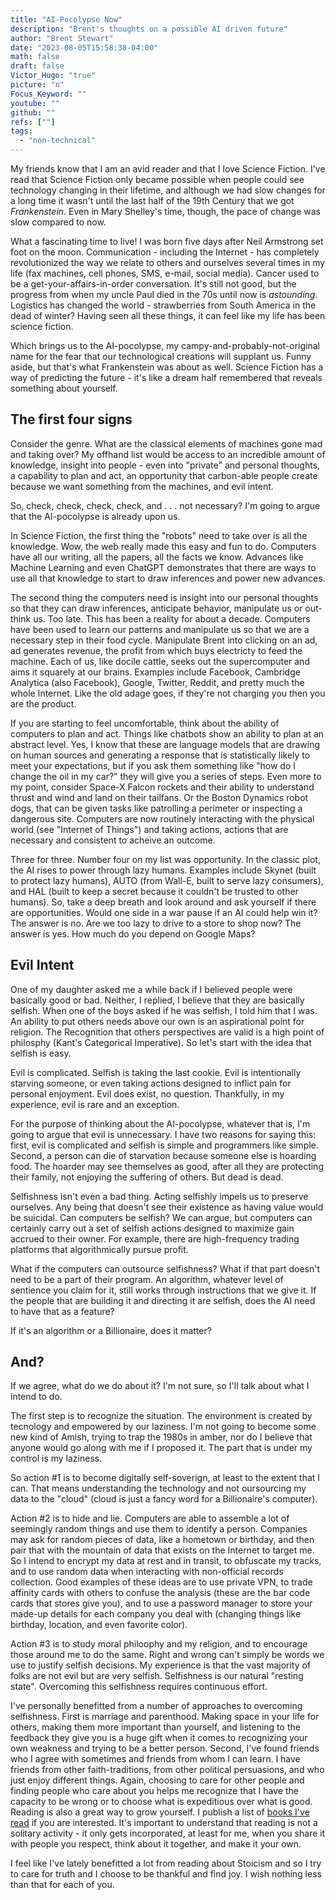 ```yaml
---
title: "AI-Pocolypse Now"
description: "Brent's thoughts on a possible AI driven future"
author: "Brent Stewart"
date: "2023-08-05T15:58:38-04:00"
math: false
draft: false
Victor_Hugo: "true"
picture: "n"
Focus_Keyword: ""
youtube: ""
github: ""
refs: [""]
tags:
  - "non-technical"
---
```


My friends know that I am an avid reader and that I love Science Fiction.  I've read that Science Fiction only became possible when people could see technology changing in their lifetime, and although we had slow changes for a long time it wasn't until the last half of the 19th Century that we got _Frankenstein_.  Even in Mary Shelley's time, though, the pace of change was slow compared to now.

What a fascinating time to live!  I was born five days after Neil Armstrong set foot on the moon.  Communication - including the Internet - has completely revolutionized the way we relate to others and ourselves several times in my life (fax machines, cell phones, SMS, e-mail, social media).  Cancer used to be a get-your-affairs-in-order conversation.  It's still not good, but the progress from when my uncle Paul died in the 70s until now is _astounding_.  Logistics has changed the world - strawberries from South America in the dead of winter?  Having seen all these things, it can feel like my life has been science fiction.

Which brings us to the AI-pocolypse, my campy-and-probably-not-original name for the fear that our technological creations will supplant us.  Funny aside, but that's what Frankenstein was about as well.  Science Fiction has a way of predicting the future - it's like a dream half remembered that reveals something about yourself.

## The first four signs
Consider the genre.  What are the classical elements of machines gone mad and taking over?  My offhand list would be access to an incredible amount of knowledge, insight into people - even into "private" and personal thoughts, a capability to plan and act, an opportunity that carbon-able people create because we want something from the machines, and evil intent.

So, check, check, check, check, and . . . not necessary?  I'm going to argue that the AI-pocolypse is already upon us.

In Science Fiction, the first thing the "robots" need to take  over is all the knowledge.  Wow, the web really made this easy and fun to do.  Computers have all our writing, all the papers, all the facts we know.  Advances like Machine Learning and even ChatGPT demonstrates that there are ways to use all that knowledge to start to draw inferences and power new advances.

The second thing the computers need is insight into our personal thoughts so that they can draw inferences, anticipate behavior, manipulate us or out-think us.  Too late.  This has been a reality for about a decade. Computers have been used to learn our patterns and manipulate us so that we are a necessary step in their food cycle.  Manipulate Brent into clicking on an ad, ad generates revenue, the profit from which buys electricty to feed the machine.  Each of us, like docile cattle, seeks out the supercomputer and aims it squarely at our brains.  Examples include Facebook, Cambridge Analytica (also Facebook), Google, Twitter, Reddit, and pretty much the whole Internet.  Like the old adage goes, if they're not charging you then you are the product.

If you are starting to feel uncomfortable, think about the ability of computers to plan and act.  Things like chatbots show an ability to plan at an abstract level.  Yes, I know that these are language models that are drawing on human sources and generating a response that is statistically likely to meet your expectations, but if you ask them something like "how do I change the oil in my car?" they will give you a series of steps.  Even more to my point, consider Space-X Falcon rockets and their ability to understand thrust and wind and land on their tailfans.  Or the Boston Dynamics robot dogs, that can be given tasks like patrolling a perimeter or inspecting a dangerous site.  Computers are now routinely interacting with the physical world (see "Internet of Things") and taking actions, actions that are necessary and consistent to acheive an outcome.

Three for three.  Number four on my list was opportunity.  In the classic plot, the AI rises to power through lazy humans.  Examples include Skynet (built to protect lazy humans), AUTO (from Wall-E, built to serve lazy consumers), and HAL (built to keep a secret because it couldn't be trusted to other humans).  So, take a deep breath and look around and ask yourself if there are opportunities.  Would one side in a war pause if an AI could help win it?   The answer is no.  Are we too lazy to drive to a store to shop now?  The answer is yes.  How much do you depend on Google Maps?

## Evil Intent

One of my daughter asked me a while back if I believed people were basically good or bad.  Neither, I replied, I believe that they are basically selfish.  When one of the boys asked if he was selfish, I told him that I was.  An ability to put others needs above our own is an aspirational point for religion.  The Recognition that others perspectives are valid is a high point of philosphy (Kant's Categorical Imperative).  So let's start with the idea that selfish is easy.

Evil is complicated.  Selfish is taking the last cookie.  Evil is intentionally starving someone, or even taking actions designed to inflict pain for personal enjoyment.  Evil does exist, no question.  Thankfully, in my experience, evil is rare and an exception.

For the purpose of thinking about the AI-pocolypse, whatever that is, I'm going to argue that evil is unnecessary.  I have two reasons for saying this: first, evil is complicated and selfish is simple and programmers like simple.  Second, a person can die of starvation because someone else is hoarding food.  The hoarder may see themselves as good, after all they are protecting their family, not enjoying the suffering of others.  But dead is dead.

Selfishness isn't even a bad thing.  Acting selfishly impels us to preserve ourselves.  Any being that doesn't see their existence as having value would be suicidal.  Can computers be selfish?  We can argue, but computers can certainly carry out a set of selfish actions designed to maximize gain accrued to their owner.  For example, there are high-frequency trading platforms that algorithmically pursue profit.

What if the computers can outsource selfishness?  What if that part doesn't need to be a part of their program.  An algorithm, whatever level of sentience you claim for it, still works through instructions that we give it.  If the people that are building it and directing it are selfish, does the AI need to have that as a feature?

If it's an algorithm or a Billionaire, does it matter?

## And?

If we agree, what do we do about it?  I'm not sure, so I'll talk about what I intend to do.

The first step is to recognize the situation.  The environment is created by tecnology and empowered by our laziness.  I'm not going to become some new kind of Amish, trying to trap the 1980s in amber, nor do I believe that anyone would go along with me if I proposed it.  The part that is under my control is my laziness.

So action #1 is to become digitally self-soverign, at least to the extent that I can.  That means understanding the technology and not oursourcing my data to the "cloud" (cloud is just a fancy word for a Billionaire's computer).

Action #2 is to hide and lie.  Computers are able to assemble a lot of seemingly random things and use them to identify a person.  Companies may ask for random pieces of data, like a hometown or birthday, and then pair that with the mountain of data that exists on the Internet to target me.  So I intend to encrypt my data at rest and in transit, to obfuscate my tracks, and to use random data when interacting with non-official records collection.  Good examples of these ideas are to use private VPN, to trade affinity cards with others to confuse the analysis (these are the bar code cards that stores give you), and to use a password manager to store your made-up details for each company you deal with (changing things like birthday, location, and even favorite color).

Action #3 is to study moral philoophy and my religion, and to encourage those around me to do the same.  Right and wrong can't simply be words we use to justify selfish decisions.  My experience is that the vast majority of folks are not evil but are very selfish.  Selfishness is our natural "resting state".  Overcoming this selfishness requires continuous effort.

I've personally benefitted from a number of approaches to overcoming selfishness.  First is marriage and parenthood.  Making space in your life for others, making them more important than yourself, and listening to the feedback they give you is a huge gift when it comes to recognizing your own weakness and trying to be a better person.  Second, I've found friends who I agree with sometimes and friends from whom  I can learn.  I have friends from other faith-traditions, from other political persuasions, and who just enjoy different things.  Again, choosing to care for other people and finding people who care about you helps me recognize that I have the capacity to be wrong or to choose what is expeditious over what is good.  Reading is also a great way to grow yourself.  I publish a list of [books I've read](https://www.stewart.tc/reading/) if you are interested.  It's important to understand that reading is not a solitary activity - it only gets incorporated, at least for me, when you share it with people you respect, think about it together, and make it your own.

I feel like I've lately benefitted a lot from reading about Stoicism  and so I try to care for truth and I choose to be thankful and find joy. I wish nothing less than that for each of you.